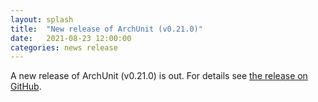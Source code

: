 ```yaml
---
layout: splash
title:  "New release of ArchUnit (v0.21.0)"
date:   2021-08-23 12:00:00
categories: news release
---
```


A new release of ArchUnit (v0.21.0) is out. For details see [the release on GitHub](https://github.com/TNG/ArchUnit/releases/tag/v0.21.0 "ArchUnit v0.21.0 on GitHub").
